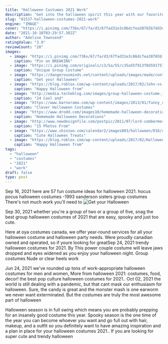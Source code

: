 ```yaml
---
title: "Halloween Costumes 2021 Work"
description: "Get into the halloween spirit this year with our favorite dessert recipes, pumpkin carving tips, spooky party themes, costume ideas, and the ultimate pumpkin cheesecake recipe!"
slug: "81537-halloween-costumes-2021-work"
engine: "IMAGE"
cover: "https://i.pinimg.com/736x/67/fa/d3/67fad31e3c86dcfea38765b7dd3dd43e--walter-white-walter-obrien.jpg"
date: "2021-10-10T03:29:57.382Z"
author: "Adeline Townsend"
ratingValue: "3.9"
reviewCount: "28"
images:
  - image: "https://i.pinimg.com/736x/67/fa/d3/67fad31e3c86dcfea38765b7dd3dd43e--walter-white-walter-obrien.jpg"
    caption: "Pin on BREAKING"
  - image: "https://i.pinimg.com/originals/c3/5a/55/c35a55f913f0d5917577f97cd0fe624b.jpg"
    caption: "Unique Group Costume"
  - image: "https://dangerousminds.net/content/uploads/images/made/content/uploads/images/jhhbvvcccccccccc_465_700_int.jpg"
    caption: "Get your Halloween"
  - image: "https://blog.roblox.com/wp-content/uploads/2017/02/John-vs-Chicken.jpg"
    caption: "Happy Halloween from"
  - image: "http://media.techeblog.com/images/group-halloween-costume.jpg"
    caption: "24 Cool and"
  - image: "https://www.barnorama.com/wp-content/images/2013/01/funny_costumes/32-funny_costumes.jpg"
    caption: "Clever Halloween Costumes"
  - image: "https://www.drodd.com/images10/homemade-halloween-decorations13.jpg"
    caption: "Homemade Halloween Decorations"
  - image: "http://www.newdesignfile.com/postpic/2011/07/lord-combermere-ghost_72841.jpg"
    caption: "15 Photos From"
  - image: "https://www.shinzoo.com/calendar2/images003/halloween/016/cute-halloween-treats-09.jpg"
    caption: "Cute Halloween Treats"
  - image: "https://blog.roblox.com/wp-content/uploads/2017/02/Halloween13.jpg"
    caption: "Happy Halloween from"
tags:
  - "halloween"
  - "costumes"
  - "2021"
  - "work"
draft: false
type: post
---
```


Sep 16, 2021 here are 57 fun costume ideas for halloween 2021.  hocus pocus halloween costumes -1993 sanderson sisters group costumes There's not much work you'll need to
![Get your Halloween](https://dangerousminds.net/content/uploads/images/made/content/uploads/images/jhhbvvcccccccccc_465_700_int.jpg "Get your Halloween")

Sep 30, 2021 whether you&#39;re a group of two or a group of five, snag the best group halloween costumes of 2021 that are easy, spooky and just too cute.
<!--inArticleAds-->

<!--galleryOne-->

Here at oya costumes canada, we offer year-round services for all your halloween costume and halloween party needs. Were proudly canadian owned and operated, so if youre looking for greatSep 24, 2021 trendy halloween costumes for 2021. By  This power couple costume will leave jaws dropped and eyes widened as you enjoy your halloween night. Group costumes Nude or clear heels work
<!--inArticleAds-->

<!--galleryTwo-->

Jun 24, 2021 we've rounded up tons of work-appropriate halloween costumes for men and women,  More from halloween 2021: costumes, food, decor! the best pop culture halloween costumes for 2021.. Oct 02, 2021 the world is still dealing with a pandemic, but that cant mask our enthusiasm for halloween. Sure, the candy is great and the monster mash is one earworm we never want exterminated. But the costumes are truly the most awesome part of halloween
<!--galleryThree-->

Halloween season is in full swing which means you are probably prepping for an insanely good costume this year. Spooky season is the one time of the year you can become whoever you want and go full out with hair, makeup, and a outfit so you definitely want to have amazing inspiration and a plan in place for your halloween costumes 2021.. If you are looking for super cute and trendy halloween